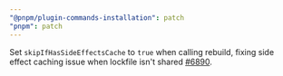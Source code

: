 ```yaml
---
"@pnpm/plugin-commands-installation": patch
"pnpm": patch
---
```


Set `skipIfHasSideEffectsCache` to `true` when calling rebuild, fixing side effect caching issue when lockfile isn't shared [#6890](https://github.com/pnpm/pnpm/issues/6890).

